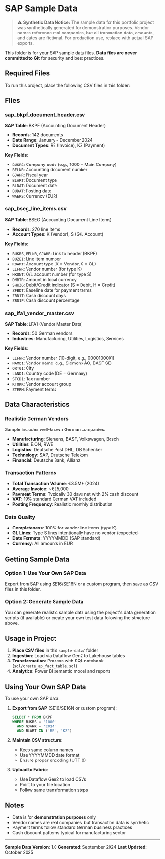 # SAP Sample Data

> ⚠️ **Synthetic Data Notice:** The sample data for this portfolio project was synthetically generated for demonstration purposes. Vendor names reference real companies, but all transaction data, amounts, and dates are fictional. For production use, replace with actual SAP exports.

This folder is for your SAP sample data files. **Data files are never committed to Git** for security and best practices.

## Required Files

To run this project, place the following CSV files in this folder:

## Files

### sap_bkpf_document_header.csv
**SAP Table**: BKPF (Accounting Document Header)
- **Records**: 142 documents
- **Date Range**: January - December 2024
- **Document Types**: RE (Invoice), KZ (Payment)

**Key Fields**:
- `BUKRS`: Company code (e.g., 1000 = Main Company)
- `BELNR`: Accounting document number
- `GJAHR`: Fiscal year
- `BLART`: Document type
- `BLDAT`: Document date
- `BUDAT`: Posting date
- `WAERS`: Currency (EUR)

### sap_bseg_line_items.csv
**SAP Table**: BSEG (Accounting Document Line Items)
- **Records**: 270 line items
- **Account Types**: K (Vendor), S (G/L Account)

**Key Fields**:
- `BUKRS`, `BELNR`, `GJAHR`: Link to header (BKPF)
- `BUZEI`: Line item number
- `KOART`: Account type (K = Vendor, S = GL)
- `LIFNR`: Vendor number (for type K)
- `HKONT`: G/L account number (for type S)
- `DMBTR`: Amount in local currency
- `SHKZG`: Debit/Credit indicator (S = Debit, H = Credit)
- `ZFBDT`: Baseline date for payment terms
- `ZBD1T`: Cash discount days
- `ZBD1P`: Cash discount percentage

### sap_lfa1_vendor_master.csv
**SAP Table**: LFA1 (Vendor Master Data)
- **Records**: 50 German vendors
- **Industries**: Manufacturing, Utilities, Logistics, Services

**Key Fields**:
- `LIFNR`: Vendor number (10-digit, e.g., 0000100001)
- `NAME1`: Vendor name (e.g., Siemens AG, BASF SE)
- `ORT01`: City
- `LAND1`: Country code (DE = Germany)
- `STCD1`: Tax number
- `KTOKK`: Vendor account group
- `ZTERM`: Payment terms

## Data Characteristics

### Realistic German Vendors
Sample includes well-known German companies:
- **Manufacturing**: Siemens, BASF, Volkswagen, Bosch
- **Utilities**: E.ON, RWE
- **Logistics**: Deutsche Post DHL, DB Schenker
- **Technology**: SAP, Deutsche Telekom
- **Financial**: Deutsche Bank, Allianz

### Transaction Patterns
- **Total Transaction Volume**: €3.5M+ (2024)
- **Average Invoice**: ~€25,000
- **Payment Terms**: Typically 30 days net with 2% cash discount
- **VAT**: 19% standard German VAT included
- **Posting Frequency**: Realistic monthly distribution

### Data Quality
- **Completeness**: 100% for vendor line items (type K)
- **GL Lines**: Type S lines intentionally have no vendor (expected)
- **Date Formats**: YYYYMMDD (SAP standard)
- **Currency**: All amounts in EUR

## Getting Sample Data

### Option 1: Use Your Own SAP Data

Export from SAP using SE16/SE16N or a custom program, then save as CSV files in this folder.

### Option 2: Generate Sample Data

You can generate realistic sample data using the project's data generation scripts (if available) or create your own test data following the structure above.

## Usage in Project

1. **Place CSV files** in this `sample-data/` folder
2. **Ingestion**: Load via Dataflow Gen2 to Lakehouse tables
3. **Transformation**: Process with SQL notebook (`sql/create_ap_fact_table.sql`)
4. **Analytics**: Power BI semantic model and reports

## Using Your Own SAP Data

To use your own SAP data:

1. **Export from SAP** (SE16/SE16N or custom program):
   ```sql
   SELECT * FROM BKPF
   WHERE BUKRS = '1000'
     AND GJAHR = '2024'
     AND BLART IN ('RE', 'KZ')
   ```

2. **Maintain CSV structure**:
   - Keep same column names
   - Use YYYYMMDD date format
   - Ensure proper encoding (UTF-8)

3. **Upload to Fabric**:
   - Use Dataflow Gen2 to load CSVs
   - Point to your file location
   - Follow same transformation steps

## Notes

- Data is for **demonstration purposes** only
- Vendor names are real companies, but transaction data is synthetic
- Payment terms follow standard German business practices
- Cash discount patterns typical for manufacturing sector

---

**Sample Data Version**: 1.0
**Generated**: September 2024
**Last Updated**: October 2025
